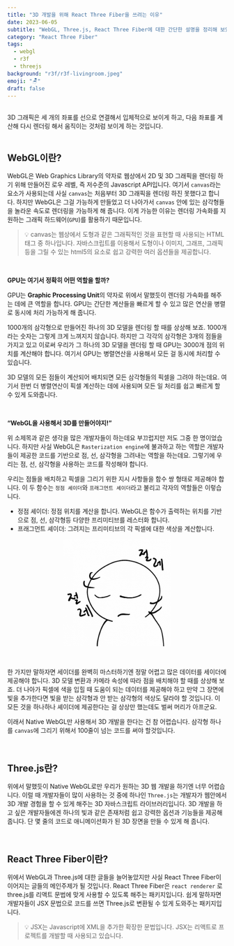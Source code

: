 ```yaml
---
title: "3D 개발을 위해 React Three Fiber을 쓰려는 이유"
date: 2023-06-05
subtitle: "WebGL, Three.js, React Three Fiber에 대한 간단한 설명을 정리해 보았습니다."
category: "React Three Fiber"
tags:
  - webgl
  - r3f
  - threejs
background: "r3f/r3f-livingroom.jpeg"
emoji: "🪑"
draft: false
---
```


</br>
3D 그래픽은 세 개의 좌표를 선으로 연결해서 입체적으로 보이게 하고, 다음 좌표를 계산해 다시 렌더링 해서 움직이는 것처럼 보이게 하는 것입니다.

</br>
</br>

## WebGL이란?

WebGL은 Web Graphics Library의 약자로 웹상에서 2D 및 3D 그래픽을 렌더링 하기 위해 만들어진 로우 레벨, 즉 저수준의 Javascript API입니다. 여기서 `canvas`라는 요소가 사용되는데 사실 `canvas`는 처음부터 3D 그래픽을 렌더링 하진 못했다고 합니다. 하지만 WebGL은 그걸 가능하게 만들었고 더 나아가서 `canvas` 안에 있는 삼각형들을 놀라운 속도로 렌더링을 가능하게 해 줍니다. 이게 가능한 이유는 렌더링 가속화를 지원하는 그래픽 하드웨어(`GPU`)를 활용하기 때문입니다.

> 💡 canvas는 웹상에서 도형과 같은 그래픽적인 것을 표현할 때 사용되는 HTML 태그 중 하나입니다. 자바스크립트를 이용해서 도형이나 이미지, 그래프, 그래픽 등을 그릴 수 있는 html5의 요소로 쉽고 강력한 여러 옵션들을 제공합니다.

</br>

**GPU는 여기서 정확히 어떤 역할을 할까?**

GPU는 <b>Graphic Processing Unit</b>의 약자로 위에서 말했듯이 렌더링 가속화를 해주는 데에 큰 역할을 합니다. GPU는 간단한 계산들을 빠르게 할 수 있고 많은 연산을 병렬로 동시에 처리 가능하게 해 줍니다.

1000개의 삼각형으로 만들어진 하나의 3D 모델을 렌더링 할 때를 상상해 보죠. 1000개라는 숫자는 그렇게 크게 느껴지지 않습니다. 하지만 그 각각의 삼각형은 3개의 점들을 가지고 있고 이로써 우리가 그 하나의 3D 모델을 렌더링 할 때 GPU는 3000개 점의 위치를 계산해야 합니다. 여기서 GPU는 병렬연산을 사용해서 모든 걸 동시에 처리할 수 있습니다.

3D 모델의 모든 점들이 계산되어 배치되면 모든 삼각형들의 픽셀을 그려야 하는데요. 여기서 한번 더 병렬연산이 픽셀 계산하는 데에 사용되며 모든 일 처리를 쉽고 빠르게 할 수 있게 도와줍니다.

</br>

**“WebGL을 사용해서 3D를 만들어야지!”**

위 소제목과 같은 생각을 많은 개발자들이 하는데요 부끄럽지만 저도 그중 한 명이었습니다. 하지만 사실 WebGL은 `Rasterization engine`에 불과하고 하는 역할은 개발자들이 제공한 코드를 기반으로 점, 선, 삼각형을 그려내는 역할을 하는데요. 그렇기에 우리는 점, 선, 삼각형을 사용하는 코드를 작성해야 합니다.

우리는 점들을 배치하고 픽셀을 그리기 위한 지시 사항들을 함수 쌍 형태로 제공해야 합니다. 이 두 함수는 `정점 셰이더`와 `프래그먼트 셰이더`라고 불리고 각자의 역할들은 이렇습니다.

- 정점 셰이더: 정점 위치를 계산을 합니다. WebGL은 함수가 출력하는 위치를 기반으로 점, 선, 삼각형등 다양한 프리미티브를 레스터화 합니다.
- 프래그먼트 셰이더: 그려지는 프리미티브의 각 픽셀에 대한 색상을 계산합니다.

<div style="width:250px; margin:auto;">

![절레](../../assets/images/r3f/절레.jpeg)

</div>

</br>

한 가지만 말하자면 세이더를 완벽히 마스터하기엔 정말 어렵고 많은 데이터를 세이더에 제공해야 합니다. 3D 모델 변환과 카메라 속성에 따라 점을 배치해야 할 때를 상상해 보죠. 더 나아가 픽셀에 색을 입힐 때 도움이 되는 데이터를 제공해야 하고 만약 그 장면에 빛을 추가한다면 빛을 받는 삼각형과 안 받는 삼각형의 색상도 달라야 할 것입니다. 이 모든 것을 하나하나 셰이더에 제공한다는 걸 상상만 했는데도 벌써 머리가 아프군요.

이래서 Native WebGL만 사용해서 3D 개발을 한다는 건 참 어렵습니다. 삼각형 하나를 `canvas`에 그리기 위해서 100줄이 넘는 코드를 써야 할것입니다.

</br>

## Three.js란?

위에서 말했듯이 Native WebGL로만 우리가 원하는 3D 웹 개발을 하기엔 너무 어렵습니다. 이럴 때 개발자들이 많이 사용하는 것 중에 하나인 `Three.js`는 개발자가 웹안에서 3D 개발 경험을 할 수 있게 해주는 3D 자바스크립트 라이브러리입니다. 3D 개발을 하고 싶은 개발자들에겐 하나의 빛과 같은 존재처럼 쉽고 강력한 옵션과 기능들을 제공해 줍니다. 단 몇 줄의 코드로 애니메이션화가 된 3D 장면을 만들 수 있게 해 줍니다.

</br>

## React Three Fiber이란?

위에서 WebGL과 Three.js에 대한 글들을 늘어놓았지만 사실 React Three Fiber이 이어지는 글들의 메인주제가 될 것입니다. React Three Fiber은 `react renderer` 로 three.js를 리액트 문법에 맞게 사용할 수 있도록 해주는 패키지입니다. 쉽게 말하자면 개발자들이 JSX 문법으로 코드를 쓰면 Three.js로 변환될 수 있게 도와주는 패키지입니다.

> 💡 JSX는 Javascript에 XML을 추가한 확장한 문법입니다. JSX는 리액트로 프로젝트를 개발할 때 사용되고 있습니다.
